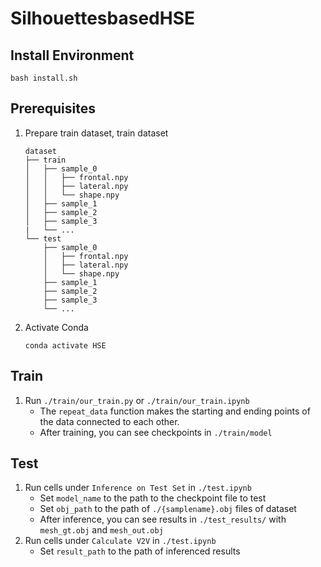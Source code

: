 # SilhouettesbasedHSE

## Install Environment
```
bash install.sh
```

## Prerequisites
1. Prepare train dataset, train dataset
    ```
    dataset
    ├── train
    │   ├── sample_0
    │   │   ├── frontal.npy
    │   │   ├── lateral.npy
    │   │   └── shape.npy
    │   ├── sample_1
    │   ├── sample_2
    │   ├── sample_3
    |   └── ...
    └── test
        ├── sample_0
        │   ├── frontal.npy
        │   ├── lateral.npy
        │   └── shape.npy
        ├── sample_1
        ├── sample_2
        ├── sample_3
        └── ...
    ```
2. Activate Conda
    ```
    conda activate HSE
    ```

## Train
1. Run `./train/our_train.py` or `./train/our_train.ipynb`
    - The `repeat_data` function makes the starting and ending points of the data connected to each other.
    - After training, you can see checkpoints in `./train/model`

## Test
1. Run cells under `Inference on Test Set` in `./test.ipynb`
    - Set `model_name` to the path to the checkpoint file to test
    - Set `obj_path` to the path of `./{samplename}.obj` files of dataset
    - After inference, you can see results in `./test_results/` with `mesh_gt.obj` and `mesh_out.obj`
2. Run cells under `Calculate V2V` in `./test.ipynb`
    - Set `result_path` to the path of inferenced results
